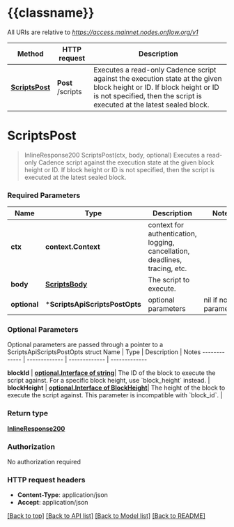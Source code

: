 # {{classname}}

All URIs are relative to *https://access.mainnet.nodes.onflow.org/v1*

Method | HTTP request | Description
------------- | ------------- | -------------
[**ScriptsPost**](ScriptsApi.md#ScriptsPost) | **Post** /scripts | Executes a read-only Cadence script against the execution state at the given block height or ID. If block height or ID is not specified, then the script is executed at the latest sealed block.

# **ScriptsPost**
> InlineResponse200 ScriptsPost(ctx, body, optional)
Executes a read-only Cadence script against the execution state at the given block height or ID. If block height or ID is not specified, then the script is executed at the latest sealed block.

### Required Parameters

Name | Type | Description  | Notes
------------- | ------------- | ------------- | -------------
 **ctx** | **context.Context** | context for authentication, logging, cancellation, deadlines, tracing, etc.
  **body** | [**ScriptsBody**](ScriptsBody.md)| The script to execute. | 
 **optional** | ***ScriptsApiScriptsPostOpts** | optional parameters | nil if no parameters

### Optional Parameters
Optional parameters are passed through a pointer to a ScriptsApiScriptsPostOpts struct
Name | Type | Description  | Notes
------------- | ------------- | ------------- | -------------

 **blockId** | [**optional.Interface of string**](.md)| The ID of the block to execute the script against. For a specific block height, use &#x60;block_height&#x60; instead. | 
 **blockHeight** | [**optional.Interface of BlockHeight**](.md)| The height of the block to execute the script against. This parameter is incompatible with &#x60;block_id&#x60;. | 

### Return type

[**InlineResponse200**](inline_response_200.md)

### Authorization

No authorization required

### HTTP request headers

 - **Content-Type**: application/json
 - **Accept**: application/json

[[Back to top]](#) [[Back to API list]](../README.md#documentation-for-api-endpoints) [[Back to Model list]](../README.md#documentation-for-models) [[Back to README]](../README.md)

